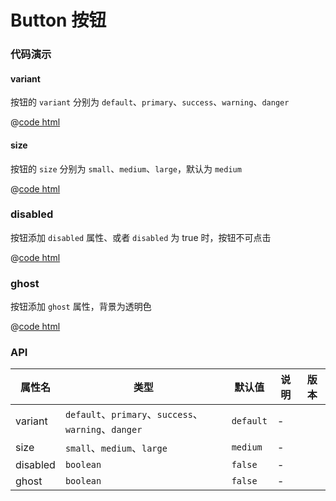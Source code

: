 # Button 按钮

### 代码演示

#### variant

按钮的 `variant` 分别为 `default`、`primary`、`success`、`warning`、`danger`

<button-basic />

@[code html](../components/button/basic.vue)

#### size

按钮的 `size` 分别为 `small`、`medium`、`large`，默认为 `medium`

<button-size />

@[code html](../components/button/size.vue)

### disabled

按钮添加 `disabled` 属性、或者 `disabled` 为 true 时，按钮不可点击

<button-disabled />

@[code html](../components/button/disabled.vue)

### ghost

按钮添加 `ghost` 属性，背景为透明色

<button-ghost />

@[code html](../components/button/ghost.vue)



### API

| 属性名   | 类型                                             | 默认值    | 说明 | 版本 |
|----------|--------------------------------------------------|-----------|------|------|
| variant  | `default`、`primary`、`success`、`warning`、`danger` | `default` | -    |      |
| size     | `small`、`medium`、`large `                        | `medium`  | -    |      |
| disabled | `boolean`                                        | `false`   | -    |      |
| ghost    | `boolean`                                        | `false`   | -    |      |
